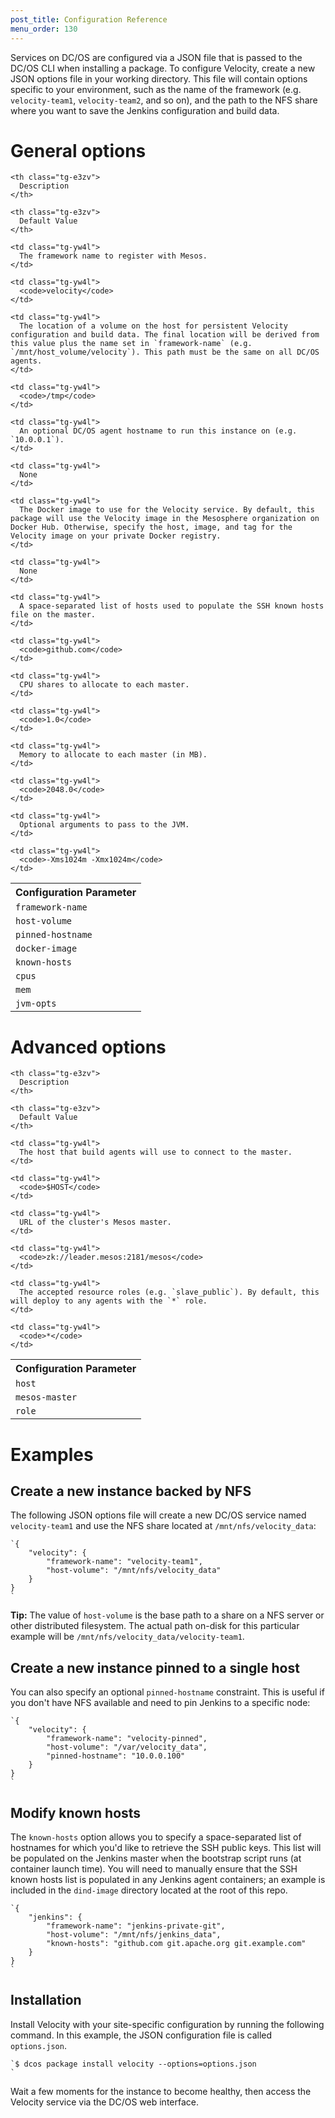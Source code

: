 ```yaml
---
post_title: Configuration Reference
menu_order: 130
---
```

Services on DC/OS are configured via a JSON file that is passed to the DC/OS CLI when installing a package. To configure Velocity, create a new JSON options file in your working directory. This file will contain options specific to your environment, such as the name of the framework (e.g. `velocity-team1`, `velocity-team2`, and so on), and the path to the NFS share where you want to save the Jenkins configuration and build data.

# General options

<table class="table">
  <tr>
    <th class="tg-e3zv">
      Configuration Parameter
    </th>
    
    <th class="tg-e3zv">
      Description
    </th>
    
    <th class="tg-e3zv">
      Default Value
    </th>
  </tr>
  
  <tr>
    <td class="tg-yw4l">
      <code>framework-name</code>
    </td>
    
    <td class="tg-yw4l">
      The framework name to register with Mesos.
    </td>
    
    <td class="tg-yw4l">
      <code>velocity</code>
    </td>
  </tr>
  
  <tr>
    <td class="tg-yw4l">
      <code>host-volume</code>
    </td>
    
    <td class="tg-yw4l">
      The location of a volume on the host for persistent Velocity configuration and build data. The final location will be derived from this value plus the name set in `framework-name` (e.g. `/mnt/host_volume/velocity`). This path must be the same on all DC/OS agents.
    </td>
    
    <td class="tg-yw4l">
      <code>/tmp</code>
    </td>
  </tr>
  
  <tr>
    <td class="tg-yw4l">
      <code>pinned-hostname</code>
    </td>
    
    <td class="tg-yw4l">
      An optional DC/OS agent hostname to run this instance on (e.g. `10.0.0.1`).
    </td>
    
    <td class="tg-yw4l">
      None
    </td>
  </tr>
  
  <tr>
    <td class="tg-yw4l">
      <code>docker-image</code>
    </td>
    
    <td class="tg-yw4l">
      The Docker image to use for the Velocity service. By default, this package will use the Velocity image in the Mesosphere organization on Docker Hub. Otherwise, specify the host, image, and tag for the Velocity image on your private Docker registry.
    </td>
    
    <td class="tg-yw4l">
      None
    </td>
  </tr>
  
  <tr>
    <td class="tg-yw4l">
      <code>known-hosts</code>
    </td>
    
    <td class="tg-yw4l">
      A space-separated list of hosts used to populate the SSH known hosts file on the master.
    </td>
    
    <td class="tg-yw4l">
      <code>github.com</code>
    </td>
  </tr>
  
  <tr>
    <td class="tg-yw4l">
      <code>cpus</code>
    </td>
    
    <td class="tg-yw4l">
      CPU shares to allocate to each master.
    </td>
    
    <td class="tg-yw4l">
      <code>1.0</code>
    </td>
  </tr>
  
  <tr>
    <td class="tg-yw4l">
      <code>mem</code>
    </td>
    
    <td class="tg-yw4l">
      Memory to allocate to each master (in MB).
    </td>
    
    <td class="tg-yw4l">
      <code>2048.0</code>
    </td>
  </tr>
  
  <tr>
    <td class="tg-yw4l">
      <code>jvm-opts</code>
    </td>
    
    <td class="tg-yw4l">
      Optional arguments to pass to the JVM.
    </td>
    
    <td class="tg-yw4l">
      <code>-Xms1024m -Xmx1024m</code>
    </td>
  </tr>
</table>

# Advanced options

<table class="table">
  <tr>
    <th class="tg-e3zv">
      Configuration Parameter
    </th>
    
    <th class="tg-e3zv">
      Description
    </th>
    
    <th class="tg-e3zv">
      Default Value
    </th>
  </tr>
  
  <tr>
    <td class="tg-yw4l">
      <code>host</code>
    </td>
    
    <td class="tg-yw4l">
      The host that build agents will use to connect to the master.
    </td>
    
    <td class="tg-yw4l">
      <code>$HOST</code>
    </td>
  </tr>
  
  <tr>
    <td class="tg-yw4l">
      <code>mesos-master</code>
    </td>
    
    <td class="tg-yw4l">
      URL of the cluster's Mesos master.
    </td>
    
    <td class="tg-yw4l">
      <code>zk://leader.mesos:2181/mesos</code>
    </td>
  </tr>
  
  <tr>
    <td class="tg-yw4l">
      <code>role</code>
    </td>
    
    <td class="tg-yw4l">
      The accepted resource roles (e.g. `slave_public`). By default, this will deploy to any agents with the `*` role.
    </td>
    
    <td class="tg-yw4l">
      <code>*</code>
    </td>
  </tr>
</table>

# Examples

## Create a new instance backed by NFS

The following JSON options file will create a new DC/OS service named `velocity-team1` and use the NFS share located at `/mnt/nfs/velocity_data`:

    `{
        "velocity": {
            "framework-name": "velocity-team1",
            "host-volume": "/mnt/nfs/velocity_data"
        }
    }
    `

**Tip:** The value of `host-volume` is the base path to a share on a NFS server or other distributed filesystem. The actual path on-disk for this particular example will be `/mnt/nfs/velocity_data/velocity-team1`.

## Create a new instance pinned to a single host

You can also specify an optional `pinned-hostname` constraint. This is useful if you don't have NFS available and need to pin Jenkins to a specific node:

    `{
        "velocity": {
            "framework-name": "velocity-pinned",
            "host-volume": "/var/velocity_data",
            "pinned-hostname": "10.0.0.100"
        }
    }
    `

## Modify known hosts

The `known-hosts` option allows you to specify a space-separated list of hostnames for which you'd like to retrieve the SSH public keys. This list will be populated on the Jenkins master when the bootstrap script runs (at container launch time). You will need to manually ensure that the SSH known hosts list is populated in any Jenkins agent containers; an example is included in the `dind-image` directory located at the root of this repo.

    `{
        "jenkins": {
            "framework-name": "jenkins-private-git",
            "host-volume": "/mnt/nfs/jenkins_data",
            "known-hosts": "github.com git.apache.org git.example.com"
        }
    }
    `

## Installation

Install Velocity with your site-specific configuration by running the following command. In this example, the JSON configuration file is called `options.json`.

    `$ dcos package install velocity --options=options.json
    `

Wait a few moments for the instance to become healthy, then access the Velocity service via the DC/OS web interface.